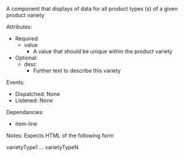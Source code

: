 A component that displays of data for all product types (<item-line>s) of a given product variety

Attributes:
- Required: 
    - value
        - A value that should be unique within the product variety
- Optional: 
    - desc
        - Further text to describe this variety

Events:
- Dispatched: None
- Listened: None

Dependancies: 
- item-line

Notes: 
Expects HTML of the following form

<item-variety value="varietyDescription" desc="extendedDescription">
    <item-line prijs="xxxx">varietyType1</item-line>
        ...
    <item-line prijs="yyyy">varietyTypeN</item-line>
</item-variety>